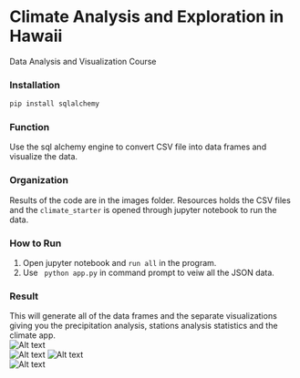 # Climate Analysis and Exploration in Hawaii
Data Analysis and Visualization Course
### Installation
```bash
pip install sqlalchemy
```
### Function
Use the sql alchemy engine to convert CSV file into data frames and visualize the data. 
### Organization
Results of the code are in the images folder. Resources holds the CSV files and the ```climate_starter``` is opened through jupyter notebook to run the data. 
### How to Run
1. Open jupyter notebook and ```run all``` in the program. 
2. Use ``` python app.py``` in command prompt to veiw all the JSON data. 
### Result
This will generate all of the data frames and the separate visualizations giving you the precipitation analysis, stations analysis statistics and the climate app. <br/>
![Alt text](https://github.com/mitchklee35/Climate-Analysis-and-Exploration-in-Hawaii/blob/master/images/12_months.PNG)<br/>
![Alt text](https://github.com/mitchklee35/Climate-Analysis-and-Exploration-in-Hawaii/blob/master/images/precipitation_data.PNG)
![Alt text](https://github.com/mitchklee35/Climate-Analysis-and-Exploration-in-Hawaii/blob/master/images/statistics.PNG)<br/>
![Alt text](https://github.com/mitchklee35/Climate-Analysis-and-Exploration-in-Hawaii/blob/master/images/station-histogram.png)<br/>
